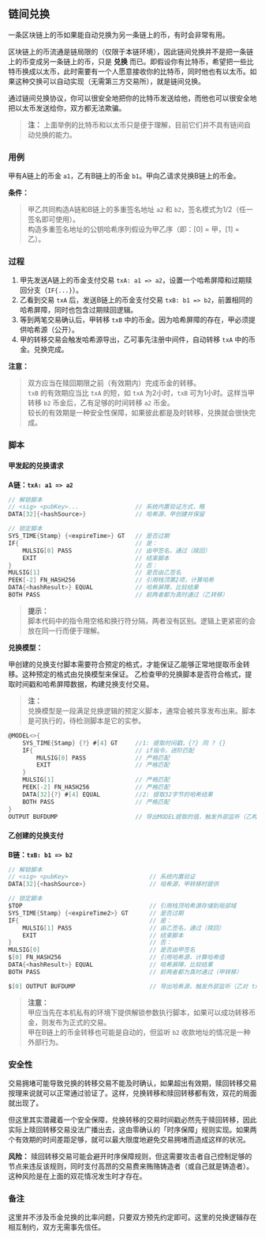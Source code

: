 ## 链间兑换

一条区块链上的币如果能自动兑换为另一条链上的币，有时会非常有用。

区块链上的币流通是链局限的（仅限于本链环境），因此链间兑换并不是把一条链上的币变成另一条链上的币，只是 **兑换** 而已。即假设你有比特币，希望把一些比特币换成以太币，此时需要有一个人愿意接收你的比特币，同时他也有以太币。如果这种交换可以自动实现（无需第三方交易所），就是链间兑换。

通过链间兑换协议，你可以很安全地把你的比特币发送给他，而他也可以很安全地把以太币发送给你，双方都无法欺骗。

> **注：**
> 上面举例的比特币和以太币只是便于理解，目前它们并不具有链间自动兑换的能力。


### 用例

甲有A链上的币金 `a1`，乙有B链上的币金 `b1`。甲向乙请求兑换B链上的币金。

**条件：**
> 甲乙共同构造A链和B链上的多重签名地址 `a2` 和 `b2`，签名模式为1/2（任一签名即可使用）。<br>
> 构造多重签名地址的公钥哈希序列假设为甲乙序（即：[0] = 甲，[1] = 乙）。<br>


### 过程

1. 甲先发送A链上的币金支付交易 `txA: a1 => a2`，设置一个哈希屏障和过期赎回分支（`IF{...}`）。
2. 乙看到交易 `txA` 后，发送B链上的币金支付交易 `txB: b1 => b2`，前置相同的哈希屏障，同时也包含过期赎回逻辑。
3. 等到两笔交易确认后，甲转移 `txB` 中的币金。因为哈希屏障的存在，甲必须提供哈希源（公开）。
4. 甲的转移交易会触发哈希源导出，乙可事先注册中间件，自动转移 `txA` 中的币金。兑换完成。

**注意：**
> 双方应当在赎回期限之前（有效期内）完成币金的转移。<br>
> `txB` 的有效期应当比 `txA` 的短，如 `txA` 为2小时，`txB` 可为1小时。这样当甲转移 `b2` 币金后，乙有足够的时间转移 `a2` 币金。<br>
> 较长的有效期是一种安全性保障，如果彼此都是及时转移，兑换就会很快完成。<br>


### 脚本

#### 甲发起的兑换请求

**A链：`txA: a1 => a2`**

```go
// 解锁脚本
// <sig> <pubKey>...                // 系统内置验证方式，略
DATA[32]{<hashSource>}              // 哈希源，甲创建并保留

// 锁定脚本
SYS_TIME{Stamp} {<expireTime>} GT   // 是否过期
IF{                                 // 是：
    MULSIG[0] PASS                  // 由甲签名，通过（赎回）
    EXIT                            // 结束脚本
}                                   // 否：
MULSIG[1]                           // 是否由乙签名
PEEK[-2] FN_HASH256                 // 引用栈顶第2项，计算哈希
DATA{<hashResult>} EQUAL            // 哈希屏障，比较结果
BOTH PASS                           // 前两者都为真时通过（乙转移）
```

> **提示：**<br>
> 脚本代码中的指令用空格和换行符分隔，两者没有区别。逻辑上更紧密的会放在同一行而便于理解。


**兑换模型：**

甲创建的兑换支付脚本需要符合预定的格式，才能保证乙能够正常地提取币金转移。这种预定的格式由兑换模型来保证。
乙检查甲的兑换脚本是否符合格式，提取时间戳和哈希屏障数据，构建兑换支付交易。

> **注：**<br>
> 兑换模型是一段满足兑换逻辑的预定义脚本，通常会被共享发布出来。脚本是可执行的，待检测脚本是它的实参。<br>

```go
@MODEL<>{
    SYS_TIME{Stamp} {?} #[4] GT     //1: 提取时间戳，{?} 同 ? {}
    IF{                             // if指令，进阶匹配
        MULSIG[0] PASS              // 严格匹配
        EXIT                        // 严格匹配
    }
    MULSIG[1]                       // 严格匹配
    PEEK[-2] FN_HASH256             // 严格匹配
    DATA[32]{?} #[4] EQUAL          //2: 提取32字节的哈希结果
    BOTH PASS                       // 严格匹配
}
OUTPUT BUFDUMP                      // 导出MODEL提取的值，触发外部监听（乙构建 txB 交易）
```


#### 乙创建的兑换支付

**B链：`txB: b1 => b2`**

```go
// 解锁脚本
// <sig> <pubKey>                       // 系统内置验证
DATA[32]{<hashSource>}                  // 哈希源，甲转移时提供

// 锁定脚本
$TOP                                    // 引用栈顶哈希源存储到局部域
SYS_TIME{Stamp} {<expireTime2>} GT      // 是否过期
IF{                                     // 是：
    MULSIG[1] PASS                      // 由乙签名，通过（赎回）
    EXIT                                // 结束脚本
}                                       // 否：
MULSIG[0]                               // 是否由甲签名
$[0] FN_HASH256                         // 引用哈希源，计算哈希值
DATA{<hashResult>} EQUAL                // 哈希屏障，比较结果
BOTH PASS                               // 前两者都为真时通过（甲转移）

$[0] OUTPUT BUFDUMP                     // 导出哈希源，触发外部监听（乙对 txA 的转移）
```

> **注意：**<br>
> 甲应当先在本机私有的环境下提供解锁参数执行脚本，如果可以成功转移币金，则发布为正式的交易。<br>
> 甲在B链上的币金转移也可能是自动的，但监听 `b2` 收款地址的情况是一种外部行为。<br>


### 安全性

交易拥堵可能导致兑换的转移交易不能及时确认，如果超出有效期，赎回转移交易按理来说就可以正常通过验证了。这样，兑换转移和赎回转移都有效，双花的局面就出现了。

但这里其实潜藏着一个安全保障，兑换转移的交易时间戳必然先于赎回转移，因此实际上赎回转移交易没法广播出去，这由零确认的「时序保障」规则实现。如果两个有效期的时间差距足够，就可以最大限度地避免交易拥堵而造成这样的状况。

**风险：**
赎回转移交易可能会避开时序保障规则，但这需要攻击者自己控制足够的节点来违反该规则，同时支付高昂的交易费来贿赂铸造者（或自己就是铸造者）。这种风险是在上面的双花情况发生时才存在。


### 备注

这里并不涉及币金兑换的比率问题，只要双方预先约定即可。这里的兑换逻辑存在相互制约，双方无需事先信任。
